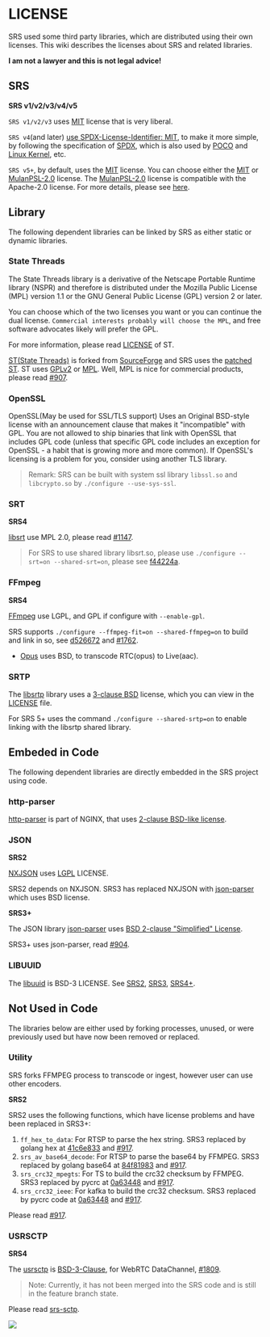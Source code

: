 # LICENSE

SRS used some third party libraries, which are distributed using their own licenses.
This wiki describes the licenses about SRS and related libraries.

**I am not a lawyer and this is not legal advice!**

## SRS

**SRS v1/v2/v3/v4/v5**

`SRS v1/v2/v3` uses [MIT](https://github.com/ossrs/srs/blob/develop/LICENSE) license that is very liberal.

`SRS v4`(and later) [use SPDX-License-Identifier: MIT](https://github.com/ossrs/srs/commit/3cd22b6e6eaf0c64834bfbcf1182270153850ad1), 
to make it more simple, by following the specification of [SPDX](https://spdx.org/ids/), which is also used by 
[POCO](https://github.com/pocoproject/poco/blob/master/LICENSE) and [Linux Kernel](https://www.kernel.org/doc/html/latest/process/license-rules.html#license-identifier-syntax), etc.

`SRS v5+`, by default, uses the [MIT](https://github.com/ossrs/srs/blob/develop/LICENSE) license. You can choose either
the [MIT](https://github.com/ossrs/srs/blob/develop/LICENSE) or [MulanPSL-2.0](https://spdx.org/licenses/MulanPSL-2.0.html) 
license. The [MulanPSL-2.0](https://spdx.org/licenses/MulanPSL-2.0.html) license is compatible with the Apache-2.0 
license. For more details, please see [here](https://www.apache.org/legal/resolved.html#category-a).

## Library

The following dependent libraries can be linked by SRS as either static or dynamic libraries.

### State Threads

The State Threads library is a derivative of the Netscape Portable Runtime library (NSPR) and therefore is distributed
under the Mozilla Public License (MPL) version 1.1 or the GNU General Public License (GPL) version 2 or later.

You can choose which of the two licenses you want or you can continue the dual license. 
`Commercial interests probably will choose the MPL`, and free software advocates likely will prefer the GPL.

For more information, please read [LICENSE](http://state-threads.sourceforge.net/license.html) of ST.

[ST(State Threads)](https://github.com/ossrs/state-threads) is forked from [SourceForge](https://sourceforge.net/projects/state-threads/) 
and SRS uses the [patched ST](https://github.com/ossrs/state-threads/tree/srs). ST uses [GPLv2](https://github.com/ossrs/state-threads/blob/st-1.9/public.h#L25) 
or [MPL](https://github.com/ossrs/state-threads/blob/st-1.9/public.h#L2). Well, MPL is nice for commercial products, 
please read [#907](https://github.com/ossrs/srs/issues/907).

### OpenSSL

OpenSSL(May be used for SSL/TLS support) Uses an Original BSD-style license with an announcement clause that makes 
it "incompatible" with GPL. You are not allowed to ship binaries that link with OpenSSL that includes GPL code 
(unless that specific GPL code includes an exception for OpenSSL - a habit that is growing more and more common). 
If OpenSSL's licensing is a problem for you, consider using another TLS library.

> Remark: SRS can be built with system ssl library `libssl.so` and `libcrypto.so` by `./configure --use-sys-ssl`.

### SRT

**SRS4**

[libsrt](https://github.com/Haivision/srt/blob/master/LICENSE) use MPL 2.0, please read [#1147](https://github.com/ossrs/srs/issues/1147).

> For SRS to use shared library libsrt.so, please use `./configure --srt=on --shared-srt=on`, please see [f44224a](https://github.com/ossrs/srs/commit/f44224a2a121bb305868b7c00188bf0fcf8fce72).

### FFmpeg

**SRS4**

[FFmpeg](https://www.ffmpeg.org/legal.html) use LGPL, and GPL if configure with `--enable-gpl`.

SRS supports `./configure --ffmpeg-fit=on --shared-ffmpeg=on` to build and link in so, see 
[d526672](https://github.com/ossrs/srs/commit/d5266725e2e40fd23bf3cbb4af814f392e161304) and [#1762](https://github.com/ossrs/srs/issues/1762#issuecomment-912897342).

* [Opus](https://opus-codec.org/license/) uses BSD, to transcode RTC(opus) to Live(aac).

### SRTP

The [libsrtp](https://github.com/cisco/libsrtp) library uses a [3-clause BSD](https://chromium.googlesource.com/chromium/deps/libsrtp/+/refs/heads/main/README.chromium) 
license, which you can view in the [LICENSE](https://github.com/cisco/libsrtp/blob/main/LICENSE) file.

For SRS 5+ uses the command `./configure --shared-srtp=on` to enable linking with the libsrtp shared library.

## Embeded in Code

The following dependent libraries are directly embedded in the SRS project using code.

### http-parser

[http-parser](https://github.com/nodejs/http-parser) is part of NGINX, that uses [2-clause BSD-like license](http://nginx.org/LICENSE).

### JSON

**SRS2**

[NXJSON](https://bitbucket.org/yarosla/nxjson) uses [LGPL](https://bitbucket.org/yarosla/nxjson/src/afaf7f999a95ed68620d11073291dc82df792627/nxjson.h?at=default&fileviewer=file-view-default#nxjson.h-16) LICENSE.

SRS2 depends on NXJSON. SRS3 has replaced NXJSON with [json-parser](https://github.com/ossrs/srs/issues/904) which
uses BSD license.

**SRS3+**

The JSON library [json-parser](https://github.com/udp/json-parser) uses [BSD 2-clause "Simplified" License](https://github.com/udp/json-parser/blob/master/LICENSE).

SRS3+ uses json-parser, read [#904](https://github.com/ossrs/srs/issues/904).

### LIBUUID

The [libuuid](https://sourceforge.net/p/libuuid/code/ci/master/tree/COPYING) is BSD-3 LICENSE. 
See [SRS2](https://github.com/ossrs/srs/commit/c8871413e4c5ed72abfad3ff9523c0b0d1a6bb50), 
[SRS3](https://github.com/ossrs/srs/commit/5c6bb63bf25b500a2f785e087befbea7cf58a0d8), 
[SRS4+](https://github.com/ossrs/srs/commit/48ef3dcd832cc5ce34f97c26d81c3ed03e4cebd8).

## Not Used in Code

The libraries below are either used by forking processes, unused, or were previously used but have now
been removed or replaced.

### Utility

SRS forks FFMPEG process to transcode or ingest, however user can use other encoders.

**SRS2**

SRS2 uses the following functions, which have license problems and have been replaced in SRS3+:

1. `ff_hex_to_data`: For RTSP to parse the hex string. SRS3 replaced by golang hex at [41c6e833](https://github.com/ossrs/srs/commit/41c6e833b99829be4929f5bc90f83a237ccf7c33) and [#917](https://github.com/ossrs/srs/issues/917#issuecomment-406856975).
1. `srs_av_base64_decode`: For RTSP to parse the base64 by FFMPEG. SRS3 replaced by golang base64 at [84f81983](https://github.com/ossrs/srs/commit/84f81983aa609d2027e290c808280428a4e69f0e) and [#917](https://github.com/ossrs/srs/issues/917#issuecomment-406854293).
1. `srs_crc32_mpegts`: For TS to build the crc32 checksum by FFMPEG. SRS3 replaced by pycrc at [0a63448](https://github.com/ossrs/srs/commit/0a63448b86bfa2998f14055402896406a33de109) and [#917](https://github.com/ossrs/srs/issues/917#issuecomment-406839996).
1. `srs_crc32_ieee`: For kafka to build the crc32 checksum. SRS3 replaced by pycrc code at [0a63448](https://github.com/ossrs/srs/commit/0a63448b86bfa2998f14055402896406a33de109) and [#917](https://github.com/ossrs/srs/issues/917#issuecomment-406795463).

Please read [#917](https://github.com/ossrs/srs/issues/917).

### USRSCTP

**SRS4**

The [usrsctp](https://github.com/sctplab/usrsctp) is [BSD-3-Clause](https://github.com/sctplab/usrsctp/blob/master/LICENSE.md),
for WebRTC DataChannel, [#1809](https://github.com/ossrs/srs/pull/1809).

> Note: Currently, it has not been merged into the SRS code and is still in the feature branch state.

Please read [srs-sctp](https://github.com/ossrs/srs-sctp).

![](https://ossrs.net/gif/v1/sls.gif?site=ossrs.io&path=/lts/pages/license-en)


